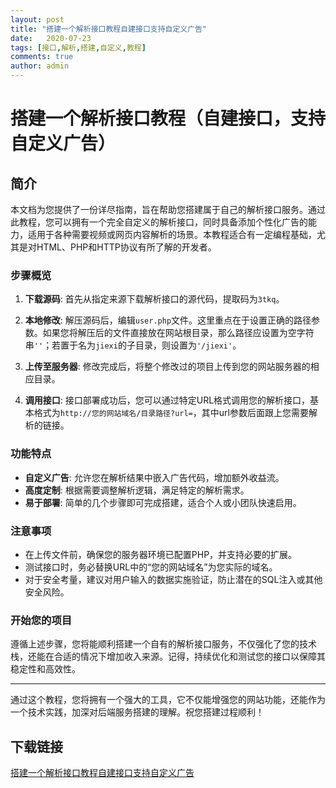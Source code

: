 ```yaml
---
layout: post
title: "搭建一个解析接口教程自建接口支持自定义广告"
date:   2020-07-23
tags: [接口,解析,搭建,自定义,教程]
comments: true
author: admin
---
```

# 搭建一个解析接口教程（自建接口，支持自定义广告）

## 简介

本文档为您提供了一份详尽指南，旨在帮助您搭建属于自己的解析接口服务。通过此教程，您可以拥有一个完全自定义的解析接口，同时具备添加个性化广告的能力，适用于各种需要视频或网页内容解析的场景。本教程适合有一定编程基础，尤其是对HTML、PHP和HTTP协议有所了解的开发者。

### 步骤概览

1. **下载源码**: 首先从指定来源下载解析接口的源代码，提取码为`3tkq`。
   
2. **本地修改**: 解压源码后，编辑`user.php`文件。这里重点在于设置正确的路径参数。如果您将解压后的文件直接放在网站根目录，那么路径应设置为空字符串`''`；若置于名为`jiexi`的子目录，则设置为`'/jiexi'`。

3. **上传至服务器**: 修改完成后，将整个修改过的项目上传到您的网站服务器的相应目录。

4. **调用接口**: 接口部署成功后，您可以通过特定URL格式调用您的解析接口，基本格式为`http://您的网站域名/目录路径?url=`，其中url参数后面跟上您需要解析的链接。

### 功能特点

- **自定义广告**: 允许您在解析结果中嵌入广告代码，增加额外收益流。
- **高度定制**: 根据需要调整解析逻辑，满足特定的解析需求。
- **易于部署**: 简单的几个步骤即可完成搭建，适合个人或小团队快速启用。

### 注意事项

- 在上传文件前，确保您的服务器环境已配置PHP，并支持必要的扩展。
- 测试接口时，务必替换URL中的“您的网站域名”为您实际的域名。
- 对于安全考量，建议对用户输入的数据实施验证，防止潜在的SQL注入或其他安全风险。

### 开始您的项目

遵循上述步骤，您将能顺利搭建一个自有的解析接口服务，不仅强化了您的技术栈，还能在合适的情况下增加收入来源。记得，持续优化和测试您的接口以保障其稳定性和高效性。

---

通过这个教程，您将拥有一个强大的工具，它不仅能增强您的网站功能，还能作为一个技术实践，加深对后端服务搭建的理解。祝您搭建过程顺利！

## 下载链接

[搭建一个解析接口教程自建接口支持自定义广告](https://pan.quark.cn/s/47ea9ac121b1)